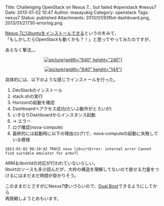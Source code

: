 Title: Challenging OpenStack on Nexus 7... but failed #openstack #nexus7
Date: 2013-01-02 10:47
Author: masayukig
Category: openstack
Tags: nexus7
Status: published
Attachments: 2013/01/93fbd-dashboard.png, 2013/01/21730-errorlog.png

[Nexus
7にUbuntuをインストールできる](https://wiki.ubuntu.com/Nexus7/Installation)というのをみて、  
「もしかしたらOpenStackも動くかも？！」と思ってやってみたのですが、

あえなく撃沈。。

<div class="separator" style="clear:both;text-align:center;">

[![picture](https://masayukig.files.wordpress.com/2013/01/93fbd-dashboard.png){width="640"
height="240"}](https://masayukig.files.wordpress.com/2013/01/93fbd-dashboard.png)

</div>

<div class="separator" style="clear:both;text-align:center;">

[![picture](https://masayukig.files.wordpress.com/2013/01/21730-errorlog.png){width="640"
height="144"}](https://masayukig.files.wordpress.com/2013/01/21730-errorlog.png)

</div>

<div class="separator" style="clear:both;text-align:center;">

</div>

具体的には、以下のような感じでインストールを行った。

1.  DevStackのインストール
2.  stack.shの実行
3.  Horizonの起動を確認
4.  Dashboardへアクセス成功(だいぶ動作がとろいが)
5.  いきなりDashboardからインスタンス起動
6.  → エラー
7.  ログ確認(nova-compute)
8.  最終的には起動時に以下の理由(ログ)で、nova-computeの起動に失敗している模様

<!-- -->

    2013-01-02 06:10:42 TRACE nova libvirtError: internal error Cannot find suitable emulator for armv7l

ARM＆libvirtdの対応が行われていないらしい。  
libvirtのソースも多少読んだが、大枠の構造を理解してないので直せる力量をつけるにはまだまだ時間が掛かりそう。

このままだとさすがにNexus7使いづらいので、[Dual
Boot](https://wiki.ubuntu.com/Nexus7/Installation#Having_both_Android_and_Ubuntu_installed_for_dual_boot)できるようにしてから  
再挑戦しようとおもいます。
